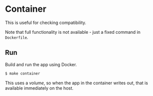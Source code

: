 # Container

This is useful for checking compatibility.

Note that full functionality is not available - just a fixed command in `Dockerfile`.


## Run

Build and run the app using Docker.

```sh
$ make container
```

This uses a _volume_, so when the app in the container writes out, that is available immediately on the host.
